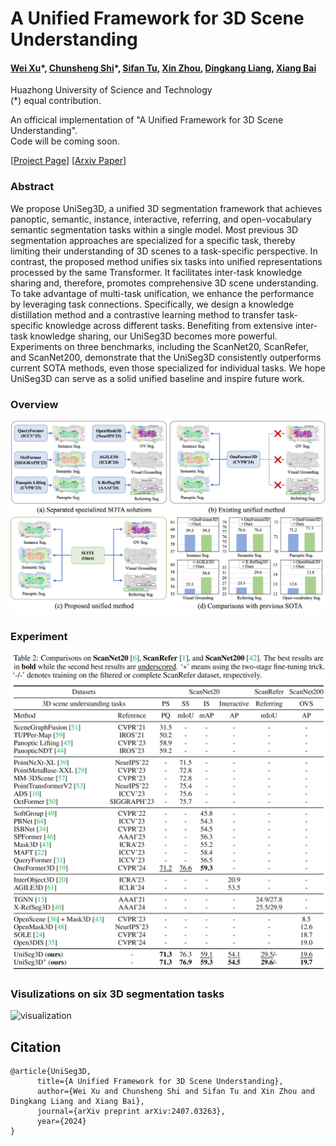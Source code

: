 # A Unified Framework for 3D Scene Understanding

#### [Wei Xu](https://scholar.google.com.hk/citations?hl=zh-CN&user=oMvFn0wAAAAJ)</sup>\*, [Chunsheng Shi](https://github.com/chunshengshi)</sup>\*, [Sifan Tu](https://github.com/SamorsetTuska), [Xin Zhou](https://lmd0311.github.io/), [Dingkang Liang](https://scholar.google.com/citations?user=Tre69v0AAAAJ&hl=zh-CN), [Xiang Bai](https://scholar.google.com/citations?user=UeltiQ4AAAAJ&hl=zh-CN)
Huazhong University of Science and Technology<br>
(*) equal contribution.

An officical implementation of "A Unified Framework for 3D Scene Understanding".<br>
Code will be coming soon.

[[Project Page](https://dk-liang.github.io/UniSeg3D/)]  [[Arxiv Paper](https://arxiv.org/abs/2407.03263)]

### Abstract
We propose UniSeg3D, a unified 3D segmentation framework that achieves panoptic, semantic, instance, interactive, referring, and open-vocabulary semantic segmentation tasks within a single model. Most previous 3D segmentation approaches are specialized for a specific task, thereby limiting their understanding of 3D scenes to a task-specific perspective. In contrast, the proposed method unifies six tasks into unified representations processed by the same Transformer. It facilitates inter-task knowledge sharing and, therefore, promotes comprehensive 3D scene understanding. To take advantage of multi-task unification, we enhance the performance by leveraging task connections. Specifically, we design a knowledge distillation method and a contrastive learning method to transfer task-specific knowledge across different tasks. Benefiting from extensive inter-task knowledge sharing, our UniSeg3D becomes more powerful. Experiments on three benchmarks, including the ScanNet20, ScanRefer, and ScanNet200, demonstrate that the UniSeg3D consistently outperforms current SOTA methods, even those specialized for individual tasks. We hope UniSeg3D can serve as a solid unified baseline and inspire future work.

### Overview
![Intro](content/intro.png)

### Experiment
![Experiment](content/comparison.png)

### Visulizations on six 3D segmentation tasks
![visualization](content/visualization.png)

## Citation
```
@article{UniSeg3D,
      title={A Unified Framework for 3D Scene Understanding}, 
      author={Wei Xu and Chunsheng Shi and Sifan Tu and Xin Zhou and Dingkang Liang and Xiang Bai},
      journal={arXiv preprint arXiv:2407.03263},
      year={2024}
}
```







